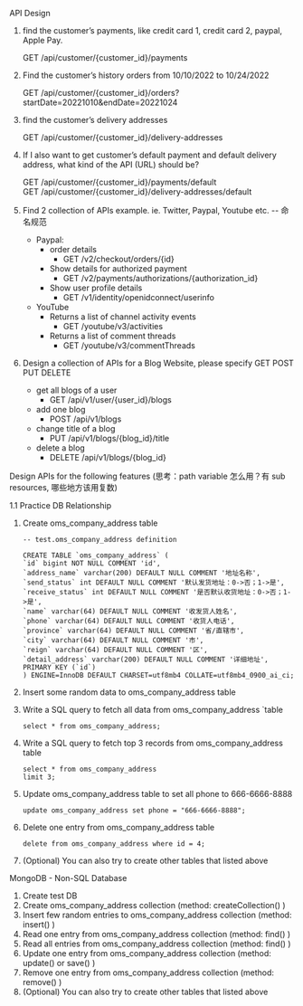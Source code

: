 API Design

1. find the customer’s payments, like credit card 1, credit card 2, paypal, Apple Pay.

   GET /api/customer/{customer_id}/payments

2. Find the customer’s history orders from 10/10/2022 to 10/24/2022

   GET /api/customer/{customer_id}/orders?startDate=20221010&endDate=20221024

3. find the customer’s delivery addresses

   GET /api/customer/{customer_id}/delivery-addresses

4. If I also want to get customer’s default payment and default delivery address, what kind of the API (URL) should be?

   GET /api/customer/{customer_id}/payments/default\
   GET /api/customer/{customer_id}/delivery-addresses/default

5. Find 2 collection of APIs example. ie. Twitter, Paypal, Youtube etc. -- 命名规范

   - Paypal:
     - order details
       - GET /v2/checkout/orders/{id}
     - Show details for authorized payment
       - GET /v2/payments/authorizations/{authorization_id}
     - Show user profile details
       - GET /v1/identity/openidconnect/userinfo
   - YouTube
     - Returns a list of channel activity events
       - GET /youtube/v3/activities
     - Returns a list of comment threads
       - GET /youtube/v3/commentThreads

6. Design a collection of APIs for a Blog Website, please specify GET POST PUT DELETE

   - get all blogs of a user
     - GET /api/v1/user/{user_id}/blogs
   - add one blog
     - POST /api/v1/blogs
   - change title of a blog
     - PUT /api/v1/blogs/{blog_id}/title
   - delete a blog
     - DELETE /api/v1/blogs/{blog_id}

Design APIs for the following features (思考：path variable 怎么用？有 sub resources, 哪些地方该用复数)

1.1 Practice DB Relationship

1. Create oms_company_address table

   ```
   -- test.oms_company_address definition

   CREATE TABLE `oms_company_address` (
   `id` bigint NOT NULL COMMENT 'id',
   `address_name` varchar(200) DEFAULT NULL COMMENT '地址名称',
   `send_status` int DEFAULT NULL COMMENT '默认发货地址：0->否；1->是',
   `receive_status` int DEFAULT NULL COMMENT '是否默认收货地址：0->否；1->是',
   `name` varchar(64) DEFAULT NULL COMMENT '收发货⼈姓名',
   `phone` varchar(64) DEFAULT NULL COMMENT '收货⼈电话',
   `province` varchar(64) DEFAULT NULL COMMENT '省/直辖市',
   `city` varchar(64) DEFAULT NULL COMMENT '市',
   `reign` varchar(64) DEFAULT NULL COMMENT '区',
   `detail_address` varchar(200) DEFAULT NULL COMMENT '详细地址',
   PRIMARY KEY (`id`)
   ) ENGINE=InnoDB DEFAULT CHARSET=utf8mb4 COLLATE=utf8mb4_0900_ai_ci;
   ```

2. Insert some random data to oms_company_address table
3. Write a SQL query to fetch all data from oms_company_address `table

   ```
   select * from oms_company_address;
   ```

4. Write a SQL query to fetch top 3 records from oms_company_address table

   ```
   select * from oms_company_address
   limit 3;
   ```

5. Update oms_company_address table to set all phone to 666-6666-8888

   ```
   update oms_company_address set phone = "666-6666-8888";
   ```

6. Delete one entry from oms_company_address table

   ```
   delete from oms_company_address where id = 4;
   ```

7. (Optional) You can also try to create other tables that listed above

MongoDB - Non-SQL Database

1. Create test DB
2. Create oms_company_address collection (method: createCollection() )
3. Insert few random entries to oms_company_address collection (method: insert() )
4. Read one entry from oms_company_address collection (method: find() )
5. Read all entries from oms_company_address collection (method: find() )
6. Update one entry from oms_company_address collection (method: update() or save() )
7. Remove one entry from oms_company_address collection (method: remove() )
8. (Optional) You can also try to create other tables that listed above
